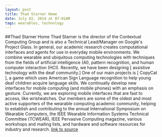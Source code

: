```yaml
---
layout: post
title: Thad Starner Home
date: July 02, 2014 at 07:01AM
tags: wearables, technology
---
```

##Thad Starner Home
Thad Starner is the director of the Contextual Computing Group and is also a Technical Lead/Manager on Google's Project Glass. In general, our academic research creates computational interfaces and agents for use in everyday mobile environments. We combine wearable and ubiquitous computing technologies with techniques from the fields of artificial intelligence (AI), pattern recognition, and human computer interaction (HCI). Recently, we have been designing [ assistive technology with the deaf community.] One of our main projects is [ CopyCat ], a game which uses American Sign Language recognition to help young deaf children acquire language skills. We continually develop new interfaces for mobile computing (and mobile phones) with an emphasis on gesture. Currently, we are exploring mobile interfaces that are fast to access, like wristwatches.
Our members are some of the oldest and most active supporters of the wearable computing academic community, helping to establish and contributing to the annual International Symposium on Wearable Computers, the IEEE Wearable Information Systems Technical Committee (TCWEAR), IEEE Pervasive Computing magazine, various workshops and mailing lists, and hardware and software resources for industry and research.
[link to source](http://ift.tt/1onfX1L) 
